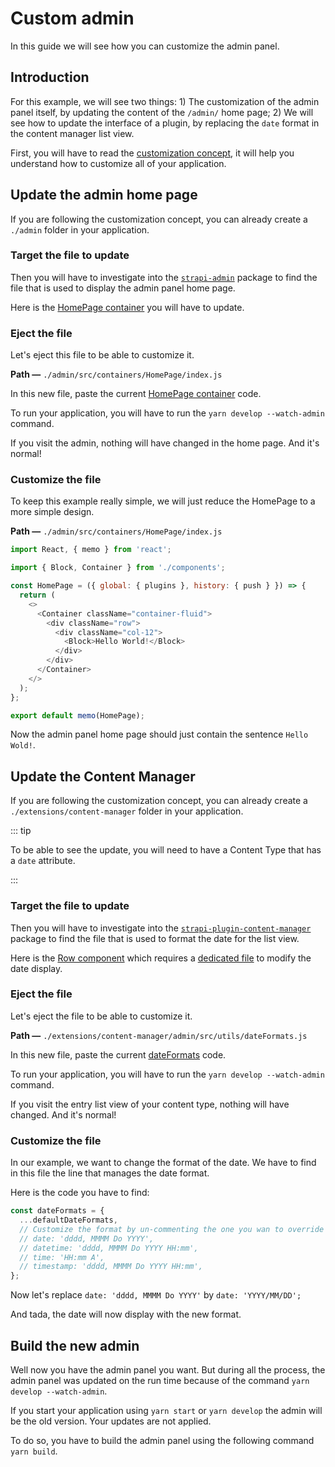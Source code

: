 # Custom admin

In this guide we will see how you can customize the admin panel.

## Introduction

For this example, we will see two things: 1) The customization of the admin panel itself, by updating the content of the `/admin/` home page; 2) We will see how to update the interface of a plugin, by replacing the `date` format in the content manager list view.

First, you will have to read the [customization concept](../concepts/customization.md), it will help you understand how to customize all of your application.

## Update the admin home page

If you are following the customization concept, you can already create a `./admin` folder in your application.

### Target the file to update

Then you will have to investigate into the [`strapi-admin`](https://github.com/strapi/strapi/tree/master/packages/strapi-admin) package to find the file that is used to display the admin panel home page.

Here is the [HomePage container](https://github.com/strapi/strapi/tree/master/packages/strapi-admin/admin/src/containers/HomePage/index.js) you will have to update.

### Eject the file

Let's eject this file to be able to customize it.

**Path —** `./admin/src/containers/HomePage/index.js`

In this new file, paste the current [HomePage container](https://github.com/strapi/strapi/tree/master/packages/strapi-admin/admin/src/containers/HomePage/index.js) code.

To run your application, you will have to run the `yarn develop --watch-admin` command.

If you visit the admin, nothing will have changed in the home page. And it's normal!

### Customize the file

To keep this example really simple, we will just reduce the HomePage to a more simple design.

**Path —** `./admin/src/containers/HomePage/index.js`

```js
import React, { memo } from 'react';

import { Block, Container } from './components';

const HomePage = ({ global: { plugins }, history: { push } }) => {
  return (
    <>
      <Container className="container-fluid">
        <div className="row">
          <div className="col-12">
            <Block>Hello World!</Block>
          </div>
        </div>
      </Container>
    </>
  );
};

export default memo(HomePage);
```

Now the admin panel home page should just contain the sentence `Hello Wold!`.

## Update the Content Manager

If you are following the customization concept, you can already create a `./extensions/content-manager` folder in your application.

::: tip

To be able to see the update, you will need to have a Content Type that has a `date` attribute.

:::

### Target the file to update

Then you will have to investigate into the [`strapi-plugin-content-manager`](https://github.com/strapi/strapi/tree/master/packages/strapi-plugin-content-manager) package to find the file that is used to format the date for the list view.

Here is the [Row component](https://github.com/strapi/strapi/blob/master/packages/strapi-plugin-content-manager/admin/src/components/CustomTable/Row.js) which requires a [dedicated file](https://github.com/strapi/strapi/blob/master/packages/strapi-plugin-content-manager/admin/src/utils/dateFormats.js) to modify the date display.

### Eject the file

Let's eject the file to be able to customize it.

**Path —** `./extensions/content-manager/admin/src/utils/dateFormats.js`

In this new file, paste the current [dateFormats](https://github.com/strapi/strapi/blob/master/packages/strapi-plugin-content-manager/admin/src/utils/dateFormats.js) code.

To run your application, you will have to run the `yarn develop --watch-admin` command.

If you visit the entry list view of your content type, nothing will have changed. And it's normal!

### Customize the file

In our example, we want to change the format of the date. We have to find in this file the line that manages the date format.

Here is the code you have to find:

```js
const dateFormats = {
  ...defaultDateFormats,
  // Customize the format by un-commenting the one you wan to override it corresponds to the type of your field
  // date: 'dddd, MMMM Do YYYY',
  // datetime: 'dddd, MMMM Do YYYY HH:mm',
  // time: 'HH:mm A',
  // timestamp: 'dddd, MMMM Do YYYY HH:mm',
};
```

Now let's replace `date: 'dddd, MMMM Do YYYY'` by `date: 'YYYY/MM/DD';`

And tada, the date will now display with the new format.

## Build the new admin

Well now you have the admin panel you want. But during all the process, the admin panel was updated on the run time because of the command `yarn develop --watch-admin`.

If you start your application using `yarn start` or `yarn develop` the admin will be the old version. Your updates are not applied.

To do so, you have to build the admin panel using the following command `yarn build`.
